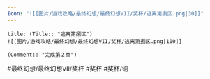 ```yaml
---
Icon: "![[图片/游戏攻略/最终幻想/最终幻想VII/奖杯/逃离第捌区.png|30]]"
---
```

```ad-common-bronze-trophy
title: (Title:: "逃离第捌区")
![[图片/游戏攻略/最终幻想/最终幻想VII/奖杯/逃离第捌区.png|100]]

(Comment:: "完成第２章")
```

#最终幻想/最终幻想VII/奖杯 #奖杯 #奖杯/铜
